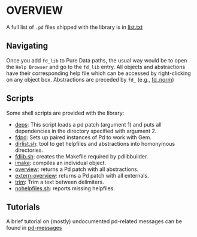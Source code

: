 # OVERVIEW

A full list of `.pd` files shipped with the library is in [list.txt](list.txt)

## Navigating

Once you add ``fd_lib`` to Pure Data paths, the usual way would be to open the ``Help Browser`` and go to the ``fd_lib`` entry. All objects and abstractions have their corresponding help file which can be accessed by right-clicking on any object box. Abstractions are preceded by ``fd_`` (e.g., [fd_norm](fd_norm))

## Scripts

Some shell scripts are provided with the library:

* [deps](deps): This script loads a pd patch (argument 1) and puts all dependencies in the directory specified with argument 2.
* [fdpd](fdpd): Sets up paired instances of Pd to work with Gem.
* [dirlist.sh](dirlist.sh): tool to get helpfiles and abstractions into homonymous directories.
* [fdlib.sh](fdlib.sh): creates the Makefile required by pdlibbuilder.
* [imake](imake): compiles an individual object.
* [overview](overview): returns a Pd patch with all abstractions.
* [extern-overview](extern-overview): returns a Pd patch with all externals.
* [trim](trim): Trim a text between delimiters.
* [nohelpfiles.sh](nohelpfiles.sh): reports missing helpfiles.

## Tutorials

A brief tutorial on (mostly) undocumented pd-related messages can be found in [pd-messages](tutorials/pd-messages)
